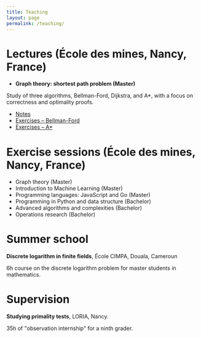 ```yaml
---
title: Teaching
layout: page
permalink: /teaching/
---
```


# Lectures (École des mines, Nancy, France)

- **Graph theory: shortest path problem (Master)**

Study of three algorithms, Bellman-Ford, Dijkstra, and A*, with a focus on correctness and optimality proofs.

* <a href="/assets/plus_court_chemin.pdf">Notes</a>
* <a href="/assets/td_pcc.pdf">Exercises – Bellman-Ford</a>
* <a href="/assets/td_pcc_2.pdf">Exercises – A*</a>

# Exercise sessions (École des mines, Nancy, France)
- Graph theory (Master)
- Introduction to Machine Learning (Master)
- Programming languages: JavaScript and Go (Master)
- Programming in Python and data structure (Bachelor)
- Advanced algorithms and complexities (Bachelor)
- Operations research (Bachelor)

# Summer school
**Discrete logarithm in finite fields**, École CIMPA, Douala, Cameroun

6h course on the discrete logarithm problem for master students in mathematics.

# Supervision
**Studying primality tests**, LORIA, Nancy.

35h of "observation internship" for a ninth grader.
